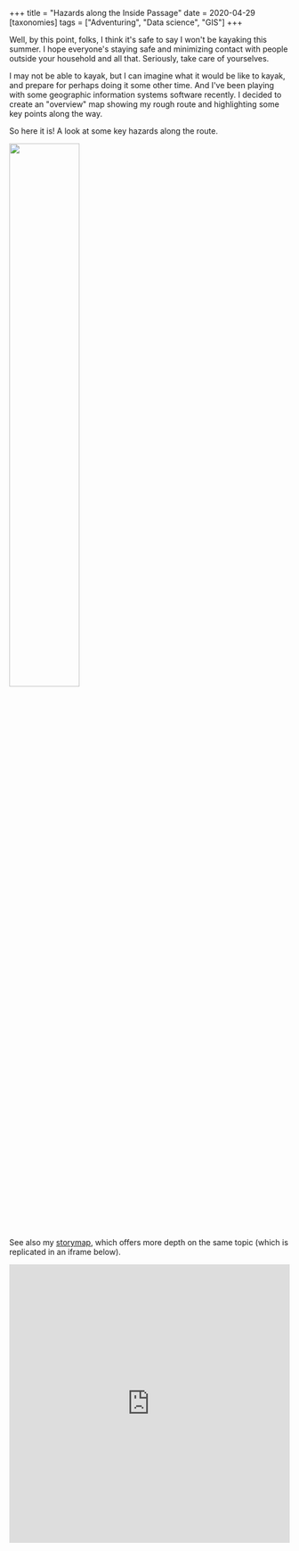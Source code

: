 +++
title = "Hazards along the Inside Passage"
date = 2020-04-29
[taxonomies]
tags = ["Adventuring", "Data science", "GIS"]
+++
<!-- wp:paragraph -->

Well, by this point, folks, I think it's safe to say I won't be kayaking
this summer. I hope everyone's staying safe and minimizing contact with
people outside your household and all that. Seriously, take care of
yourselves.

<!-- /wp:paragraph -->

<!-- wp:paragraph -->

I may not be able to kayak, but I can imagine what it would be like to
kayak, and prepare for perhaps doing it some other time. And I've been
playing with some geographic information systems software recently. I
decided to create an "overview" map showing my rough route and highlighting
some key points along the way.

<!-- /wp:paragraph -->

<!-- wp:paragraph -->

So here it is! A look at some key hazards along the route.

<!-- /wp:paragraph -->

<!-- wp:image {"id":618,"align":"center","width":764,"height":540} -->

<img src="/img/questions-wp-content-uploads-2020-04-crossings-and-current.jpg" class="center" width=50%>

<!-- /wp:image -->

<!-- wp:paragraph -->

See also my [storymap](https://arcg.is/11qOiS), which offers more depth on
the same topic (which is replicated in an iframe below).

<iframe
src="https://storymaps.arcgis.com/stories/ee75c64f9def4629afe1607fcdf70a6a"
width="100%" height=500 frameborder="0" allowfullscreen
allow="geolocation"></iframe>

<!-- /wp:paragraph -->
